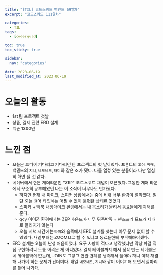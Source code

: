 ```yaml
---
title: "[TIL] 코드스쿼드 백엔드 69일차"
excerpt: "코드스쿼드 111일차"

categories:
  - TIL
tags:
  - [codesquad]

toc: true
toc_sticky: true

sidebar:
  nav: "categories"

date: 2023-06-19
last_modified_at: 2023-06-19
---
```


# 오늘의 활동

- 1st 팀 프로젝트 첫날
- 상품, 결제 관련 ERD 설계
- 백준 1260번

# 느낀 점

- 오늘은 드디어 기다리고 기다리던 팀 프로젝트의 첫 날이었다. 프론트의 `조이`, `리태`, 백엔드의 `지니`, `네모네모`, `타미`와 같은 조가 됐다. 다들 열정 있는 분들이라 나만 열심히 하면 될 것 같다.
- 네이버에서 만든 게더타운인 "ZEP" 코드스쿼드 채널이 오픈했다. 그동안 게더 타운에서 꾸준히 공부해왔던 나는 이 소식이 너무나도 반가웠다.
    - 하지만 현재 내 마이크, 스피커 상황에서는 줌에 비해 너무 환경이 열악했다. 일단 오늘 코어 타임에는 어쩔 수 없이 불편한 상태로 있었다.
    - 스피커 + 맥북 내장마이크 환경에서는 내 목소리가 울려서 동료들에게 피해를 준다.
    - qcy 이어폰 환경에서는 ZEP 사운드가 너무 뒤죽박죽 + 핸즈프리 모드라 제대로 들리지가 않는다.
    - 오늘 저녁 시간에는 `타미`와 슬랙에서 ERD 설계를 했는데 아무 문제 없이 할 수 있었다. 내일부터는 ZOOM으로 할 수 있냐고 동료들한테 부탁해봐야겠다.
- ERD 설계는 오늘이 난생 처음이었다. 요구 사항이 적다고 생각했지만 막상 이걸 직접 구현하려니 도통 어려운 게 아니었다. 결제 테이블까지 해서 정작 만든 테이블은 네 테이블밖에 없는데, JOIN도 그렇고 연관 관계를 생각해서 풀어야 하니 아직 해결해 나가야 하는 문제가 산더미다. 내일 `네모네모`, `지니`와 같이 이야기해 보면서 실마리를 풀어 나가자.